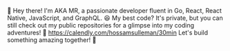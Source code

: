 👋 Hey there! I'm AKA MR, a passionate developer fluent in Go, React, React Native, JavaScript, and GraphQL. 😆 My best code? It's private, but you can still check out my public repositories for a glimpse into my coding adventures! 🚀  https://calendly.com/hossamsulleman/30min  Let's build something amazing together! 🌟
